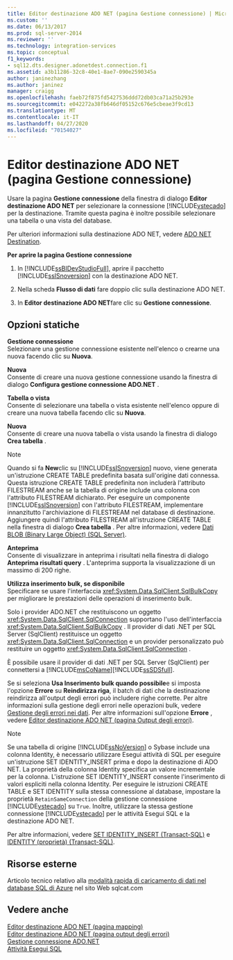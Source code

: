 ```yaml
---
title: Editor destinazione ADO NET (pagina Gestione connessione) | Microsoft Docs
ms.custom: ''
ms.date: 06/13/2017
ms.prod: sql-server-2014
ms.reviewer: ''
ms.technology: integration-services
ms.topic: conceptual
f1_keywords:
- sql12.dts.designer.adonetdest.connection.f1
ms.assetid: a3b11286-32c8-40e1-8ae7-090e2590345a
author: janinezhang
ms.author: janinez
manager: craigg
ms.openlocfilehash: faeb72f875fd5427536ddd72db03ca71a25b293e
ms.sourcegitcommit: e042272a38fb646df05152c676e5cbeae3f9cd13
ms.translationtype: MT
ms.contentlocale: it-IT
ms.lasthandoff: 04/27/2020
ms.locfileid: "70154027"
---
```

# <a name="ado-net-destination-editor-connection-manager-page"></a>Editor destinazione ADO NET (pagina Gestione connessione)
  Usare la pagina **Gestione connessione** della finestra di dialogo **Editor destinazione ADO NET** per selezionare la connessione [!INCLUDE[vstecado](../includes/vstecado-md.md)] per la destinazione. Tramite questa pagina è inoltre possibile selezionare una tabella o una vista del database.  
  
 Per ulteriori informazioni sulla destinazione ADO NET, vedere [ADO NET Destination](data-flow/ado-net-destination.md).  
  
 **Per aprire la pagina Gestione connessione**  
  
1.  In [!INCLUDE[ssBIDevStudioFull](../includes/ssbidevstudiofull-md.md)], aprire il pacchetto [!INCLUDE[ssISnoversion](../includes/ssisnoversion-md.md)] con la destinazione ADO NET.  
  
2.  Nella scheda **Flusso di dati** fare doppio clic sulla destinazione ADO NET.  
  
3.  In **Editor destinazione ADO NET**fare clic su **Gestione connessione**.  
  
## <a name="static-options"></a>Opzioni statiche  
 **Gestione connessione**  
 Selezionare una gestione connessione esistente nell'elenco o crearne una nuova facendo clic su **Nuova**.  
  
 **Nuova**  
 Consente di creare una nuova gestione connessione usando la finestra di dialogo **Configura gestione connessione ADO.NET** .  
  
 **Tabella o vista**  
 Consente di selezionare una tabella o vista esistente nell'elenco oppure di creare una nuova tabella facendo clic su **Nuova**.  
  
 **Nuova**  
 Consente di creare una nuova tabella o vista usando la finestra di dialogo **Crea tabella** .  
  
> [!NOTE]  
>  Quando si fa **New**clic su [!INCLUDE[ssISnoversion](../includes/ssisnoversion-md.md)] nuovo, viene generata un'istruzione CREATE TABLE predefinita basata sull'origine dati connessa. Questa istruzione CREATE TABLE predefinita non includerà l'attributo FILESTREAM anche se la tabella di origine include una colonna con l'attributo FILESTREAM dichiarato. Per eseguire un componente [!INCLUDE[ssISnoversion](../includes/ssisnoversion-md.md)] con l'attributo FILESTREAM, implementare innanzitutto l'archiviazione di FILESTREAM nel database di destinazione. Aggiungere quindi l'attributo FILESTREAM all'istruzione CREATE TABLE nella finestra di dialogo **Crea tabella** . Per altre informazioni, vedere [Dati BLOB &#40;Binary Large Object&#41; &#40;SQL Server&#41;](../relational-databases/blob/binary-large-object-blob-data-sql-server.md).  
  
 **Anteprima**  
 Consente di visualizzare in anteprima i risultati nella finestra di dialogo **Anteprima risultati query** . L'anteprima supporta la visualizzazione di un massimo di 200 righe.  
  
 **Utilizza inserimento bulk, se disponibile**  
 Specificare se usare l'interfaccia <xref:System.Data.SqlClient.SqlBulkCopy> per migliorare le prestazioni delle operazioni di inserimento bulk.  
  
 Solo i provider ADO.NET che restituiscono un oggetto <xref:System.Data.SqlClient.SqlConnection> supportano l'uso dell'interfaccia <xref:System.Data.SqlClient.SqlBulkCopy> . Il provider di dati .NET per SQL Server (SqlClient) restituisce un oggetto <xref:System.Data.SqlClient.SqlConnection> e un provider personalizzato può restituire un oggetto <xref:System.Data.SqlClient.SqlConnection> .  
  
 È possibile usare il provider di dati .NET per SQL Server (SqlClient) per connettersi a [!INCLUDE[msCoName](../includes/msconame-md.md)][!INCLUDE[ssSDSfull](../includes/sssdsfull-md.md)].  
  
 Se si seleziona **Usa Inserimento bulk quando possibile**e si imposta l'opzione **Errore** su **Reindirizza riga**, il batch di dati che la destinazione reindirizza all'output degli errori può includere righe corrette. Per altre informazioni sulla gestione degli errori nelle operazioni bulk, vedere [Gestione degli errori nei dati](data-flow/error-handling-in-data.md). Per altre informazioni sull'opzione **Errore** , vedere [Editor destinazione ADO NET &#40;pagina Output degli errori&#41;](../../2014/integration-services/ado-net-destination-editor-error-output-page.md).  
  
> [!NOTE]  
>  Se una tabella di origine [!INCLUDE[ssNoVersion](../includes/ssnoversion-md.md)] o Sybase include una colonna Identity, è necessario utilizzare Esegui attività di SQL per eseguire un'istruzione SET IDENTITY_INSERT prima e dopo la destinazione di ADO NET. La proprietà della colonna Identity specifica un valore incrementale per la colonna. L'istruzione SET IDENTITY_INSERT consente l'inserimento di valori espliciti nella colonna Identity. Per eseguire le istruzioni CREATE TABLE e SET IDENTITY sulla stessa connessione al database, impostare la proprietà `RetainSameConnection` della gestione connessione [!INCLUDE[vstecado](../includes/vstecado-md.md)] su `True`. Inoltre, utilizzare la stessa gestione connessione [!INCLUDE[vstecado](../includes/vstecado-md.md)] per le attività Esegui SQL e la destinazione ADO NET.  
>   
>  Per altre informazioni, vedere [SET IDENTITY_INSERT &#40;Transact-SQL&#41;](/sql/t-sql/statements/set-identity-insert-transact-sql) e [IDENTITY &#40;proprietà&#41; &#40;Transact-SQL&#41;](/sql/t-sql/statements/create-table-transact-sql-identity-property).  
  
## <a name="external-resources"></a>Risorse esterne  
 Articolo tecnico relativo alla [modalità rapida di caricamento di dati nel database SQL di Azure](https://go.microsoft.com/fwlink/?LinkId=244333) nel sito Web sqlcat.com  
  
## <a name="see-also"></a>Vedere anche  
 [Editor destinazione ADO NET &#40;pagina mapping&#41;](../../2014/integration-services/ado-net-destination-editor-mappings-page.md)   
 [Editor destinazione ADO NET &#40;pagina output degli errori&#41;](../../2014/integration-services/ado-net-destination-editor-error-output-page.md)   
 [Gestione connessione ADO.NET](connection-manager/ado-net-connection-manager.md)   
 [Attività Esegui SQL](control-flow/execute-sql-task.md)  
  
  
